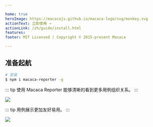```yaml
---

home: true
heroImage: https://macacajs.github.io/macaca-logo/svg/monkey.svg
actionText: 立即使用 →
actionLink: /zh/guide/install.html
features:
footer: MIT Licensed | Copyright © 2015-present Macaca

---
```


## 准备起航

```bash
# 安装
$ npm i macaca-reporter -g
```

::: tip
使用 Macaca Reporter 能够清晰的看到更多用例组织关系。
:::

![](http://wx4.sinaimg.cn/large/6d308bd9gy1fivuatxep5j21kw13dgs6.jpg)

::: tip
用例展示更加友好易用。
:::

![](http://wx3.sinaimg.cn/large/6d308bd9gy1fivtfos9r5j21kw130af7.jpg)
